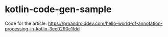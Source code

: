 # kotlin-code-gen-sample

Code for the article: https://proandroiddev.com/hello-world-of-annotation-processing-in-kotlin-3ec0290c1fdd
